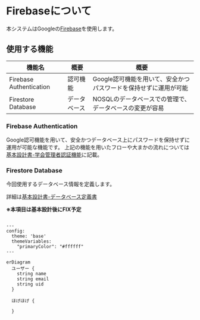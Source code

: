 
# Firebaseについて

本システムはGoogleの[Firebase](https://firebase.google.com/?hl=ja)を使用します。

## 使用する機能
| 機能名                     | 概要     | 概要                                  |
|-------------------------|--------|-------------------------------------|
| Firebase Authentication | 認可機能   | Google認可機能を用いて、安全かつパスワードを保持せずに運用が可能 |
| Firestore Database      | データベース | NOSQLのデータベースでの管理で、データベースの変更が容易      |

### Firebase Authentication

Google認可機能を用いて、安全かつデータベース上にパスワードを保持せずに運用が可能な機能です。
上記の機能を用いたフローや大まかの流れについては[基本設計書-学会管理者認証機能](基本設計書-学会管理者認証機能)に記載。



### Firestore Database

今回使用するデータベース情報を定義します。

詳細は[基本設計書-データベース定義書](./基本設計書-データベース定義書)

**※本項目は基本設計後にFIX予定**



```mermaid

---
config:
  theme: 'base' 
  themeVariables:
    "primaryColor": "#ffffff"
---

erDiagram
  ユーザー {
    string name
    string email
    string uid
  }
  
  ほげほげ {
    
  }


```